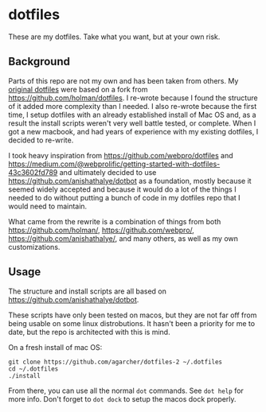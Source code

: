 # dotfiles

These are my dotfiles. Take what you want, but at your own risk.

## Background

Parts of this repo are not my own and has been taken from others. My [original dotfiles](https://github.com/agarcher/dotfiles) were based on a fork from https://github.com/holman/dotfiles. I re-wrote because I found the structure of it added more complexity than I needed. I also re-wrote because the first time, I setup dotfiles with an already established install of Mac OS and, as a result the install scripts weren't very well battle tested, or complete. When I got a new macbook, and had years of experience with my existing dotfiles, I decided to re-write.

I took heavy inspiration from https://github.com/webpro/dotfiles and https://medium.com/@webprolific/getting-started-with-dotfiles-43c3602fd789 and ultimately decided to use https://github.com/anishathalye/dotbot as a foundation, mostly because it seemed widely accepted and because it would do a lot of the things I needed to do without putting a bunch of code in my dotfiles repo that I would need to maintain.

What came from the rewrite is a combination of things from both https://github.com/holman/, https://github.com/webpro/, https://github.com/anishathalye/, and many others, as well as my own customizations.

## Usage

The structure and install scripts are all based on https://github.com/anishathalye/dotbot.

These scripts have only been tested on macos, but they are not far off from being usable on some linux distrobutions. It hasn't been a priority for me to date, but the repo is architected with this is mind.

On a fresh install of mac OS:
```
git clone https://github.com/agarcher/dotfiles-2 ~/.dotfiles
cd ~/.dotfiles
./install
```

From there, you can use all the normal `dot` commands. See `dot help` for more info. Don't forget to `dot dock` to setup the macos dock properly.
